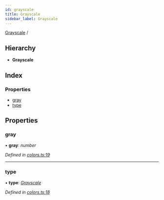 ```yaml
---
id: grayscale
title: Grayscale
sidebar_label: Grayscale
---
```


[Grayscale](grayscale.md) /

## Hierarchy

* **Grayscale**

## Index

### Properties

* [gray](grayscale.md#gray)
* [type](grayscale.md#type)

## Properties

###  gray

• **gray**: *number*

*Defined in [colors.ts:19](https://github.com/Hopding/pdf-lib/blob/f17521b/src/api/colors.ts#L19)*

___

###  type

• **type**: *[Grayscale](../enums/colortypes.md#grayscale)*

*Defined in [colors.ts:18](https://github.com/Hopding/pdf-lib/blob/f17521b/src/api/colors.ts#L18)*